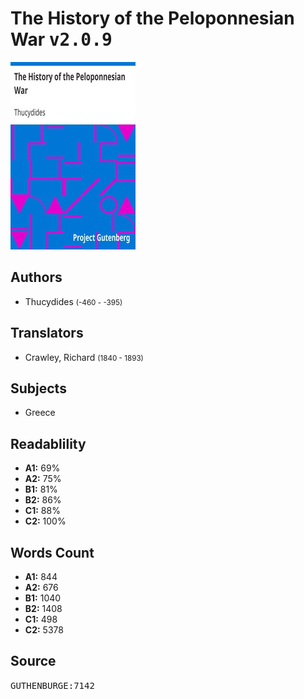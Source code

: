 # The History of the Peloponnesian War <kbd>v2.0.9</kbd>

![](./cover.medium.jpg "")

## Authors


 - Thucydides <small>(-460 - -395)</small>

## Translators


 - Crawley, Richard <small>(1840 - 1893)</small>

## Subjects


 - Greece

## Readablility


 - **A1:** 69%
 - **A2:** 75%
 - **B1:** 81%
 - **B2:** 86%
 - **C1:** 88%
 - **C2:** 100%

## Words Count


 - **A1:** 844
 - **A2:** 676
 - **B1:** 1040
 - **B2:** 1408
 - **C1:** 498
 - **C2:** 5378

## Source


<kbd>GUTHENBURGE:7142</kbd>
